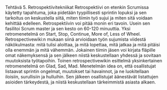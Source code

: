 Tehtävä 5. Retrospektiivitekniikat
Retrospektiivi on etenkin Scrumissa käytetty tapahtuma, joka pidetään tyypillisesti sprintin lopuksi ja 
sen tarkoitus on keskustella siitä, miten tiimin työ sujui ja miten sitä voidaan kehittää edelleen.
Retrospektiivin voi pitää monin eri tavoin. Usein sen fasilitoi Scrum master ja sen kesto on 
60-120 minuuttia. 
	Yksi retromenetelmä on Start, Stop, Continue, More of, Less of Wheel.
Retrospectivewiki:n mukaan siinä arvioidaan työn sujumista viidestä näkökulmasta: mitä tulisi aloittaa, 
ja mitä lopettaa, mitä jatkaa ja mitä pitäisi olla enemmän ja mitä vähemmän. Jokainen tiimin jäsen voi
kirjata fläpille omat näkemyksensä ja sen jälkeen niistä keskustellaan yhdessä ja sovitaan muutoksista
työtapoihin.
	Toinen retrospectivewikin esittelmä yksinkertainen retromenetelmä on Glad, Sad, Mad. Menetelmän
idea on, että osallistujat listaavat sprintin ongelmat, muutokset tai havainnot, ja ne luokitellaan
iloisiin, surullisiin ja hulluihin. Sen jälkeen osallistujat äänestävät listattujen asioiden tärkeydestä, ja
niistä keskustellaan tärkeimmistä asiasta alkaen.
